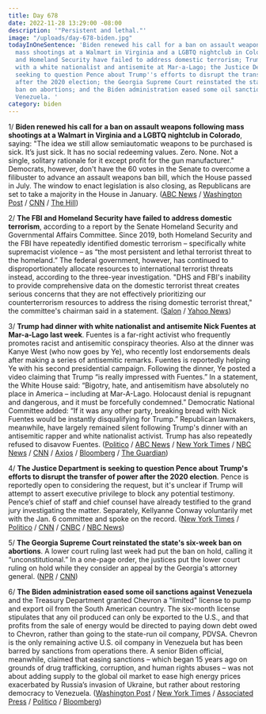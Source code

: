 ```yaml
---
title: Day 678
date: 2022-11-28 13:29:00 -08:00
description: '"Persistent and lethal."'
image: "/uploads/day-678-biden.jpg"
todayInOneSentence: 'Biden renewed his call for a ban on assault weapons following
  mass shootings at a Walmart in Virginia and a LGBTQ nightclub in Colorado; the FBI
  and Homeland Security have failed to address domestic terrorism; Trump had dinner
  with a white nationalist and antisemite at Mar-a-Lago; the Justice Department is
  seeking to question Pence about Trump''s efforts to disrupt the transfer of power
  after the 2020 election; the Georgia Supreme Court reinstated the state''s six-week
  ban on abortions; and the Biden administration eased some oil sanctions against
  Venezuela. '
category: biden
---
```


1/ **Biden renewed his call for a ban on assault weapons following mass shootings at a Walmart in Virginia and a LGBTQ nightclub in Colorado**, saying: "The idea we still allow semiautomatic weapons to be purchased is sick. It’s just sick. It has no social redeeming values. Zero. None. Not a single, solitary rationale for it except profit for the gun manufacturer." Democrats, however, don't have the 60 votes in the Senate to overcome a filibuster to advance an assault weapons ban bill, which the House passed in July. The window to enact legislation is also closing, as Republicans are set to take a majority in the House in January. ([ABC News](https://abcnews.go.com/Politics/biden-reiterates-call-assault-weapons-ban-after-mass/story?id=93921163) / [Washington Post](https://www.washingtonpost.com/politics/2022/11/27/assault-weapons-ban-congress/) / [CNN](https://www.cnn.com/2022/11/24/politics/biden-assault-weapons-mass-shootings/index.html) / [The Hill](https://thehill.com/homenews/sunday-talk-shows/3751613-murphy-says-senate-does-not-have-60-votes-to-pass-assault-weapon-ban/))

2/ **The FBI and Homeland Security have failed to address domestic terrorism**, according to a report by the Senate Homeland Security and Governmental Affairs Committee. Since 2019, both Homeland Security and the FBI have repeatedly identified domestic terrorism – specifically white supremacist violence – as “the most persistent and lethal terrorist threat to the homeland.” The federal government, however, has continued to disproportionately allocate resources to international terrorist threats instead, according to the three-year investigation. "DHS and FBI's inability to provide comprehensive data on the domestic terrorist threat creates serious concerns that they are not effectively prioritizing our counterterrorism resources to address the rising domestic terrorist threat," the committee's chairman said in a statement. ([Salon](https://www.salon.com/2022/11/28/fbi-and-dhs-failing-to-address-of-domestic-terrorism-according-to-new-senate-report/) / [Yahoo News](https://news.yahoo.com/senate-report-fbi-dhs-domestic-terror-threat-200923017.html))

3/ **Trump had dinner with white nationalist and antisemite Nick Fuentes at Mar-a-Lago last week**. Fuentes is a far-right activist who frequently promotes racist and antisemitic conspiracy theories. Also at the dinner was Kanye West (who now goes by Ye), who recently lost endorsements deals after making a series of antisemitic remarks. Fuentes is reportedly helping Ye with his second presidential campaign. Following the dinner, Ye posted a video claiming that Trump “is really impressed with Fuentes.” In a statement, the White House said: “Bigotry, hate, and antisemitism have absolutely no place in America – including at Mar-A-Lago. Holocaust denial is repugnant and dangerous, and it must be forcefully condemned.” Democratic National Committee added: “If it was any other party, breaking bread with Nick Fuentes would be instantly disqualifying for Trump.” Republican lawmakers, meanwhile, have largely remained silent following Trump's dinner with an antisemitic rapper and white nationalist activist. Trump has also repeatedly refused to disavow Fuentes. ([Politico](https://www.politico.com/news/2022/11/25/trump-white-nationalist-nick-fuentes-kanye-00070825) / [ABC News](https://abcnews.go.com/Politics/white-house-denounces-trumps-dinner-nick-fuentes/story?id=94042967) / [New York Times](https://www.nytimes.com/2022/11/25/us/politics/trump-nick-fuentes-dinner.html) / [NBC News](https://www.nbcnews.com/politics/politics-news/trump-needs-better-judgment-dines-says-gop-rep-james-comer-rcna58857) / [CNN](https://www.cnn.com/2022/11/25/politics/trump-kanye-west-nick-fuentes-mar-a-lago/index.html) / [Axios](https://www.axios.com/2022/11/27/republicans-trump-fuentes-dinner-silence) / [Bloomberg](https://www.bloomberg.com/news/articles/2022-11-27/key-trump-2024-rivals-silent-after-his-white-supremacist-meeting?sref=MIBMEEoj) / [The Guardian](https://www.theguardian.com/us-news/2022/nov/28/donald-trump-shied-away-from-criticising-nick-fuentes))

4/ **The Justice Department is seeking to question Pence about Trump's efforts to disrupt the transfer of power after the 2020 election**. Pence is reportedly open to considering the request, but it's unclear if Trump will attempt to assert executive privilege to block any potential testimony. Pence’s chief of staff and chief counsel have already testified to the grand jury investigating the matter. Separately, Kellyanne Conway voluntarily met with the Jan. 6 committee and spoke on the record. ([New York Times](https://www.nytimes.com/2022/11/23/us/politics/mike-pence-jan-6.html) / [Politico](https://www.politico.com/news/2022/11/23/mike-pence-testimony-jan-6-grand-jury-00070778) / [CNN](https://www.cnn.com/2022/11/23/politics/mike-pence-testimony-justice-department-january-6-investigation/index.html) / [CNBC](https://www.cnbc.com/2022/11/28/jan-6-committee-is-questioning-ex-trump-aide-kellyanne-conway.html) / [NBC News](https://www.nbcnews.com/politics/congress/kellyanne-conway-appears-jan-6-committee-rcna58963))

5/ **The Georgia Supreme Court reinstated the state's six-week ban on abortions**. A lower court ruling last week had put the ban on hold, calling it “unconstitutional.” In a one-page order, the justices put the lower court ruling on hold while they consider an appeal by the Georgia's attorney general. ([NPR](https://www.npr.org/2022/11/23/1139039767/georgia-supreme-court-reinstates-abortion-ban) / [CNN](https://www.cnn.com/2022/11/23/politics/georgia-abortion-ban-supreme-court/index.html))

6/ **The Biden administration eased some oil sanctions against Venezuela** and the Treasury Department granted Chevron a "limited" license to pump and export oil from the South American country. The six-month license stipulates that any oil produced can only be exported to the U.S., and that profits from the sale of energy would be directed to paying down debt owed to Chevron, rather than going to the state-run oil company, PDVSA. Chevron is the only remaining active U.S. oil company in Venezuela but has been barred by sanctions from operations there. A senior Biden official, meanwhile, claimed that easing sanctions – which began 15 years ago on grounds of drug trafficking, corruption, and human rights abuses – was not about adding supply to the global oil market to ease high energy prices exacerbated by Russia’s invasion of Ukraine, but rather about restoring democracy to Venezuela. ([Washington Post](https://www.washingtonpost.com/national-security/2022/11/26/us-grants-chevron-license-pump-oil-venezuela/) / [New York Times](https://www.nytimes.com/2022/11/26/world/americas/venezuela-chevron-oil-us.html) / [Associated Press](https://apnews.com/article/business-government-and-politics-1ed77687eb907d61cfaf4ba377daf516) / [Politico](https://www.politico.com/news/2022/11/26/biden-chevron-permit-venezuelan-oil-sales-00070836) / [Bloomberg](https://www.bloomberg.com/news/articles/2022-11-26/us-eases-sanctions-on-venezuela-with-chevron-resuming-oil-output?sref=MIBMEEoj))